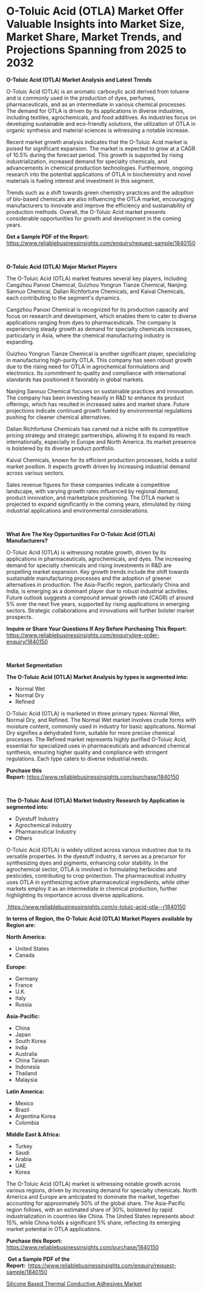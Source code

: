 <p><h1>O-Toluic Acid (OTLA) Market Offer Valuable Insights into Market Size, Market Share, Market Trends, and Projections Spanning from 2025 to 2032</h1></p><p><strong>O-Toluic Acid (OTLA) Market Analysis and Latest Trends</strong></p>
<p><p>O-Toluic Acid (OTLA) is an aromatic carboxylic acid derived from toluene and is commonly used in the production of dyes, perfumes, pharmaceuticals, and as an intermediate in various chemical processes. The demand for OTLA is driven by its applications in diverse industries, including textiles, agrochemicals, and food additives. As industries focus on developing sustainable and eco-friendly solutions, the utilization of OTLA in organic synthesis and material sciences is witnessing a notable increase.</p><p>Recent market growth analysis indicates that the O-Toluic Acid market is poised for significant expansion. The market is expected to grow at a CAGR of 10.5% during the forecast period. This growth is supported by rising industrialization, increased demand for specialty chemicals, and advancements in chemical production technologies. Furthermore, ongoing research into the potential applications of OTLA in biochemistry and novel materials is fueling interest and investment in this segment.</p><p>Trends such as a shift towards green chemistry practices and the adoption of bio-based chemicals are also influencing the OTLA market, encouraging manufacturers to innovate and improve the efficiency and sustainability of production methods. Overall, the O-Toluic Acid market presents considerable opportunities for growth and development in the coming years.</p></p>
<p><strong>Get a Sample PDF of the Report:&nbsp;</strong> <a href="https://www.reliablebusinessinsights.com/enquiry/request-sample/1840150?utm_campaign=3116&utm_medium=2&utm_source=Github&utm_content=ia&utm_term=03042025&utm_id=o-toluic-acid-otla">https://www.reliablebusinessinsights.com/enquiry/request-sample/1840150</a></p>
<p>&nbsp;</p>
<p><strong>O-Toluic Acid (OTLA) Major Market Players</strong></p>
<p><p>The O-Toluic Acid (OTLA) market features several key players, including Cangzhou Panoxi Chemical, Guizhou Yongrun Tianze Chemical, Nanjing Sannuo Chemical, Dalian Richfortune Chemicals, and Kaival Chemicals, each contributing to the segment's dynamics.</p><p>Cangzhou Panoxi Chemical is recognized for its production capacity and focus on research and development, which enables them to cater to diverse applications ranging from dyes to pharmaceuticals. The company is experiencing steady growth as demand for specialty chemicals increases, particularly in Asia, where the chemical manufacturing industry is expanding.</p><p>Guizhou Yongrun Tianze Chemical is another significant player, specializing in manufacturing high-purity OTLA. This company has seen robust growth due to the rising need for OTLA in agrochemical formulations and electronics. Its commitment to quality and compliance with international standards has positioned it favorably in global markets.</p><p>Nanjing Sannuo Chemical focuses on sustainable practices and innovation. The company has been investing heavily in R&D to enhance its product offerings, which has resulted in increased sales and market share. Future projections indicate continued growth fueled by environmental regulations pushing for cleaner chemical alternatives.</p><p>Dalian Richfortune Chemicals has carved out a niche with its competitive pricing strategy and strategic partnerships, allowing it to expand its reach internationally, especially in Europe and North America. Its market presence is bolstered by its diverse product portfolio.</p><p>Kaival Chemicals, known for its efficient production processes, holds a solid market position. It expects growth driven by increasing industrial demand across various sectors.</p><p>Sales revenue figures for these companies indicate a competitive landscape, with varying growth rates influenced by regional demand, product innovation, and marketplace positioning. The OTLA market is projected to expand significantly in the coming years, stimulated by rising industrial applications and environmental considerations.</p></p>
<p>&nbsp;</p>
<p><strong>What Are The Key Opportunities For O-Toluic Acid (OTLA) Manufacturers?</strong></p>
<p><p>O-Toluic Acid (OTLA) is witnessing notable growth, driven by its applications in pharmaceuticals, agrochemicals, and dyes. The increasing demand for specialty chemicals and rising investments in R&D are propelling market expansion. Key growth trends include the shift towards sustainable manufacturing processes and the adoption of greener alternatives in production. The Asia-Pacific region, particularly China and India, is emerging as a dominant player due to robust industrial activities. Future outlook suggests a compound annual growth rate (CAGR) of around 5% over the next five years, supported by rising applications in emerging sectors. Strategic collaborations and innovations will further bolster market prospects.</p></p>
<p><strong>Inquire or Share Your Questions If Any Before Purchasing This Report:</strong> <a href="https://www.reliablebusinessinsights.com/enquiry/pre-order-enquiry/1840150?utm_campaign=3116&utm_medium=2&utm_source=Github&utm_content=ia&utm_term=03042025&utm_id=o-toluic-acid-otla">https://www.reliablebusinessinsights.com/enquiry/pre-order-enquiry/1840150</a></p>
<p>&nbsp;</p>
<p><strong>Market Segmentation</strong></p>
<p><strong>The O-Toluic Acid (OTLA) Market Analysis by types is segmented into:</strong></p>
<p><ul><li>Normal Wet</li><li>Normal Dry</li><li>Refined</li></ul></p>
<p><p>O-Toluic Acid (OTLA) is marketed in three primary types: Normal Wet, Normal Dry, and Refined. The Normal Wet market involves crude forms with moisture content, commonly used in industry for basic applications. Normal Dry signifies a dehydrated form, suitable for more precise chemical processes. The Refined market represents highly purified O-Toluic Acid, essential for specialized uses in pharmaceuticals and advanced chemical synthesis, ensuring higher quality and compliance with stringent regulations. Each type caters to diverse industrial needs.</p></p>
<p><strong>Purchase this Report:&nbsp;</strong><a href="https://www.reliablebusinessinsights.com/purchase/1840150?utm_campaign=3116&utm_medium=2&utm_source=Github&utm_content=ia&utm_term=03042025&utm_id=o-toluic-acid-otla">https://www.reliablebusinessinsights.com/purchase/1840150</a></p>
<p>&nbsp;</p>
<p><strong>The O-Toluic Acid (OTLA) Market Industry Research by Application is segmented into:</strong></p>
<p><ul><li>Dyestuff Industry</li><li>Agrochemical industry</li><li>Pharmaceutical Industry</li><li>Others</li></ul></p>
<p><p>O-Toluic Acid (OTLA) is widely utilized across various industries due to its versatile properties. In the dyestuff industry, it serves as a precursor for synthesizing dyes and pigments, enhancing color stability. In the agrochemical sector, OTLA is involved in formulating herbicides and pesticides, contributing to crop protection. The pharmaceutical industry uses OTLA in synthesizing active pharmaceutical ingredients, while other markets employ it as an intermediate in chemical production, further highlighting its importance across diverse applications.</p></p>
<p><a href="https://www.reliablebusinessinsights.com/o-toluic-acid-otla--r1840150?utm_campaign=3116&utm_medium=2&utm_source=Github&utm_content=ia&utm_term=03042025&utm_id=o-toluic-acid-otla">&nbsp;https://www.reliablebusinessinsights.com/o-toluic-acid-otla--r1840150</a></p>
<p><strong>In terms of Region, the O-Toluic Acid (OTLA) Market Players available by Region are:</strong></p>
<p>
    <p> <strong> North America: </strong>
        <ul>
            <li>United States</li>
            <li>Canada</li>
        </ul>
        </p> 
    <p> <strong> Europe: </strong>
        <ul>
            <li>Germany</li>
            <li>France</li>
            <li>U.K.</li>
            <li>Italy</li>
            <li>Russia</li>
        </ul>
        </p> 
    <p> <strong> Asia-Pacific: </strong>
        <ul>
            <li>China</li>
            <li>Japan</li>
            <li>South Korea</li>
            <li>India</li>
            <li>Australia</li>
            <li>China Taiwan</li>
            <li>Indonesia</li>
            <li>Thailand</li>
            <li>Malaysia</li>
        </ul>
        </p> 
    <p> <strong> Latin America: </strong>
        <ul>
            <li>Mexico</li>
            <li>Brazil</li>
            <li>Argentina Korea</li>
            <li>Colombia</li>
        </ul>
        </p> 
    <p> <strong> Middle East & Africa: </strong>
        <ul>
            <li>Turkey</li>
            <li>Saudi</li>
            <li>Arabia</li>
            <li>UAE</li>
            <li>Korea</li>
        </ul>
    </p>
    </p>
<p><p>The O-Toluic Acid (OTLA) market is witnessing notable growth across various regions, driven by increasing demand for specialty chemicals. North America and Europe are anticipated to dominate the market, together accounting for approximately 50% of the global share. The Asia-Pacific region follows, with an estimated share of 30%, bolstered by rapid industrialization in countries like China. The United States represents about 15%, while China holds a significant 5% share, reflecting its emerging market potential in OTLA applications.</p></p>
<p><strong>Purchase this Report: </strong><a href="https://www.reliablebusinessinsights.com/purchase/1840150?utm_campaign=3116&utm_medium=2&utm_source=Github&utm_content=ia&utm_term=03042025&utm_id=o-toluic-acid-otla">https://www.reliablebusinessinsights.com/purchase/1840150</a></p>
<p>&nbsp;<strong>Get a Sample PDF of the Report:&nbsp;&nbsp;</strong><a href="https://www.reliablebusinessinsights.com/enquiry/request-sample/1840150?utm_campaign=3116&utm_medium=2&utm_source=Github&utm_content=ia&utm_term=03042025&utm_id=o-toluic-acid-otla">https://www.reliablebusinessinsights.com/enquiry/request-sample/1840150</a></p>
<p><strong></strong></p>
<p><p><a href="https://github.com/ziwersekos/Market-Research-Report-List-1/blob/main/silicone-based-thermal-conductive-adhesives-market.md?utm_campaign=3116&utm_medium=2&utm_source=Github&utm_content=ia&utm_term=03042025&utm_id=o-toluic-acid-otla">Silicone Based Thermal Conductive Adhesives Market</a></p></p>
